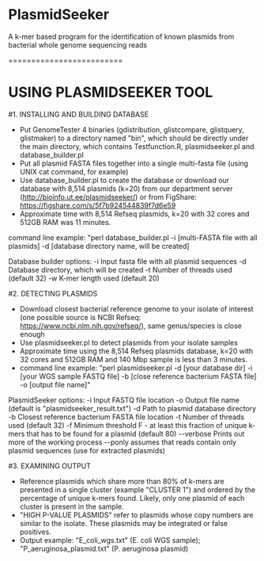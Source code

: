 # PlasmidSeeker
A k-mer based program for the identification of known plasmids from bacterial whole genome sequencing reads

=========================

# USING PLASMIDSEEKER TOOL

#1. INSTALLING AND BUILDING DATABASE

- Put GenomeTester 4 binaries (gdistribution, glistcompare, glistquery, glistmaker) to a directory named "bin", which should be directly under the main directory, which contains Testfunction.R, plasmidseeker.pl and database_builder.pl
- Put all plasmid FASTA files together into a single multi-fasta file (using UNIX cat command, for example)
- Use database_builder.pl to create the database or download our database with 8,514 plasmids (k=20) from our department server (http://bioinfo.ut.ee/plasmidseeker/) or from FigShare: https://figshare.com/s/5f7b924544839f7d6e59
- Approximate time with 8,514 Refseq plasmids, k=20 with 32 cores and 512GB RAM was 11 minutes.

command line example: "perl database_builder.pl -i [multi-FASTA file with all plasmids] -d [database directory name, will be created]

Database builder options:
  -i  Input fasta file with all plasmid sequences
  -d  Database directory, which will be created
  -t  Number of threads used (default 32)
  -w  K-mer length used (default 20)

#2. DETECTING PLASMIDS

- Download closest bacterial reference genome to your isolate of interest (one possible source is NCBI Refseq: https://www.ncbi.nlm.nih.gov/refseq/), same genus/species is close enough
- Use plasmidseeker.pl to detect plasmids from your isolate samples
- Approximate time using the 8,514 Refseq plasmids database, k=20 with 32 cores and 512GB RAM and 140 Mbp sample is less than 3 minutes.
- command line example: "perl plasmidseeker.pl -d [your database dir] -i [your WGS sample FASTQ file] -b [close reference bacterium FASTA file] -o [output file name]"

PlasmidSeeker options:
	-i  Input FASTQ file location
	-o  Output file name (default is "plasmidseeker_result.txt")
	-d  Path to plasmid database directory
	-b  Closest reference bacterium FASTA file location
	-t  Number of threads used (default 32)
	-f  Minimum threshold F - at least this fraction of unique k-mers that has to be found for a plasmid (default 80)
	--verbose Prints out more of the working process
	--ponly assumes that reads contain only plasmid sequences (use for extracted plasmids)

#3. EXAMINING OUTPUT

- Reference plasmids which share more than 80% of k-mers are presented in a single cluster (example "CLUSTER 1") and ordered by the percentage of unique k-mers found. Likely, only one plasmid of each cluster is present in the sample.
- "HIGH P-VALUE PLASMIDS" refer to plasmids whose copy numbers are similar to the isolate. These plasmids may be integrated or false positives.
- Output example: "E_coli_wgs.txt" (E. coli WGS sample); "P_aeruginosa_plasmid.txt" (P. aeruginosa plasmid)
